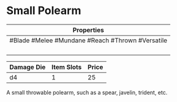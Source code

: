 # Small Polearm

| Properties                                       |
| ------------------------------------------------ |
| #Blade #Melee #Mundane #Reach #Thrown #Versatile |
|                                                  |
|                                                  |
|                                                  |
|                                                  |

| Damage Die | Item Slots | Price |
| ---------- | ---------- | ----- |
| d4         | 1          | 25    |

A small throwable polearm, such as a spear, javelin, trident, etc.